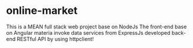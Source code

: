 # online-market
This is a MEAN full stack web project base on NodeJs
The front-end base on Angular materia invoke data services from ExpressJs developed back-end RESTful API by using httpclient!
